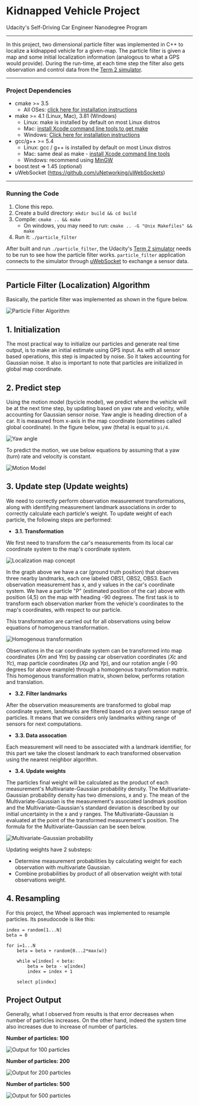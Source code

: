 # Kidnapped Vehicle Project

Udacity's Self-Driving Car Engineer Nanodegree Program

---
In this project, two dimensional particle filter was implemented in C++ to localize a kidnapped vehicle for a given-map. 
The particle filter is given a map and some initial localization information (analogous to what a GPS would provide). 
During the run-time, at each time step the filter also gets observation and control data from the [Term 2 simulator](https://github.com/udacity/self-driving-car-sim/releases).

---
### Project Dependencies

* cmake >= 3.5
  * All OSes: [click here for installation instructions](https://cmake.org/install/)
* make >= 4.1 (Linux, Mac), 3.81 (Windows)
  * Linux: make is installed by default on most Linux distros
  * Mac: [install Xcode command line tools to get make](https://developer.apple.com/xcode/features/)
  * Windows: [Click here for installation instructions](http://gnuwin32.sourceforge.net/packages/make.htm)
* gcc/g++ >= 5.4
  * Linux: gcc / g++ is installed by default on most Linux distros
  * Mac: same deal as make - [install Xcode command line tools](https://developer.apple.com/xcode/features/)
  * Windows: recommend using [MinGW](http://www.mingw.org/)
* boost.test => 1.45 (optional)
* uWebSocket (https://github.com/uNetworking/uWebSockets)

---
### Running the Code

1. Clone this repo.
2. Create a build directory: `mkdir build && cd build`
3. Compile: `cmake .. && make` 
   * On windows, you may need to run: `cmake .. -G "Unix Makefiles" && make`
4. Run it: `./particle_filter `

After built and run `./particle_filter`, the Udacity's [Term 2 simulator](https://github.com/udacity/self-driving-car-sim/releases) needs to be run to see how the particle filter works. 
`particle_filter` application connects to the simulator through [uWebSocket](https://github.com/uNetworking/uWebSockets) to exchange a sensor data.

---
## Particle Filter (Localization) Algorithm

Basically, the particle filter was implemented as shown in the figure below.

<img src="pics/particle_filter_algorithm.JPG" alt="Particle Filter Algorithm" />

## 1. Initialization

The most practical way to initialize our particles and generate real time output, is to make an initial estimate using GPS input. As with all sensor based operations, this step is impacted by noise.
So it takes accounting for Gaussian noise. It also is important to note that particles are initialized in global map coordinate.

## 2. Predict step
Using the motion model (bycicle model), we predict where the vehicle will be at the next time step, by updating based on yaw rate and velocity, while accounting for Gaussian sensor noise.
Yaw angle is heading direction of a car. It is measured from x-axis in the map coordinate (sometimes called global coordinate). In the figure below, yaw (theta) is equal to `pi/4`.

<img src="pics/yaw_angle.JPG" alt="Yaw angle"/>

To predict the motion, we use below equations by assuming that a yaw (turn) rate and velocity is constant.

<img src="pics/motion_model.JPG" alt="Motion Model" />

## 3. Update step (Update weights)
We need to correctly perform observation measurement transformations, along with identifying measurement landmark associations in order to correctly calculate each particle's weight.
To update weight of each particle, the following steps are performed:

* __3.1. Transformation__ 

We first need to transform the car's measurements from its local car coordinate system to the map's coordinate system.

<img src="pics/localization-map-concept.png" alt="Localization map concept" />

In the graph above we have a car (ground truth position) that observes three nearby landmarks, each one labeled OBS1, OBS2, OBS3. 
Each observation measurement has x, and y values in the car's coordinate system. We have a particle "P" (estimated position of the car) above with position (4,5) on the map with heading -90 degrees. 
The first task is to transform each observation marker from the vehicle's coordinates to the map's coordinates, with respect to our particle.

This transformation are carried out for all observations using below equations of homogenous transformation.

<img src="pics/homogenous_transformation.JPG" alt="Homogenous transformation" />

Observations in the car coordinate system can be transformed into map coordinates (*Xm* and *Ym*) by passing car observation coordinates (*Xc* and *Yc*), map particle coordinates (*Xp* and *Yp*), 
and our rotation angle (-90 degrees for above example) through a homogenous transformation matrix. This homogenous transformation matrix, shown below, performs rotation and translation.

* __3.2. Filter landmarks__

After the observation measurements are transformed to global map coordinate system, landmarks are filtered based on a given sensor range of particles. It means that we considers only landmarks withing range of sensors for next computations.

* __3.3. Data assocation__

Each measurement will need to be associated with a landmark identifier, for this part we take the closest landmark to each transformed observation using the nearest neighbor algorithm.

* __3.4. Update weights__

The particles final weight will be calculated as the product of each measurement's Multivariate-Gaussian probability density.
The Multivariate-Gaussian probability density has two dimensions, x and y. 
The mean of the Multivariate-Gaussian is the measurement's associated landmark position and the Multivariate-Gaussian's standard deviation is described by our initial uncertainty in the x and y ranges. 
The Multivariate-Gaussian is evaluated at the point of the transformed measurement's position. The formula for the Multivariate-Gaussian can be seen below.

<img src="pics/multivariate-gaussian.JPG" alt="Multivariate-Gaussian probability" />

Updating weights have 2 substeps: 
* Determine measurement probabilities by calculating weight for each observation with multivariate Gaussian.
* Combine probabilities by product of all observation weight with total observations weight.

## 4. Resampling

For this project, the Wheel approach was implemented to resample particles. Its pseudocode is like this:

```
index = random[1...N]
beta = 0

for i=1...N
	beta = beta + random{0...2*max(w)}
	
	while w[index] < beta:
		beta = beta - w[index]
		index = index + 1

	select p[index]
```

## Project Output

Generally, what I observed from results is that error decreases when number of particles increases. On the other hand, indeed the system time also increases due to increase of number of particles.

__Number of particles: 100__

<img src="pics/output_1.JPG" alt="Output for 100 particles" />

__Number of particles: 200__

<img src="pics/output_2.JPG" alt="Output for 200 particles" />

__Number of particles: 500__

<img src="pics/output_3.JPG" alt="Output for 500 particles" />
